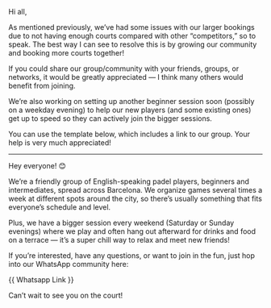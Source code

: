 Hi all,

As mentioned previously, we’ve had some issues with our larger bookings due to not having enough courts compared with other “competitors,” so to speak. The best way I can see to resolve this is by growing our community and booking more courts together!

If you could share our group/community with your friends, groups, or networks, it would be greatly appreciated — I think many others would benefit from joining.

We’re also working on setting up another beginner session soon (possibly on a weekday evening) to help our new players (and some existing ones) get up to speed so they can actively join the bigger sessions.

You can use the template below, which includes a link to our group. Your help is very much appreciated!

---

Hey everyone! 😊

We’re a friendly group of English-speaking padel players, beginners and intermediates, spread across Barcelona. We organize games several times a week at different spots around the city, so there’s usually something that fits everyone’s schedule and level.

Plus, we have a bigger session every weekend (Saturday or Sunday evenings) where we play and often hang out afterward for drinks and food on a terrace — it’s a super chill way to relax and meet new friends!

If you’re interested, have any questions, or want to join in the fun, just hop into our WhatsApp community here:

{{ Whatsapp Link }}

Can’t wait to see you on the court!
